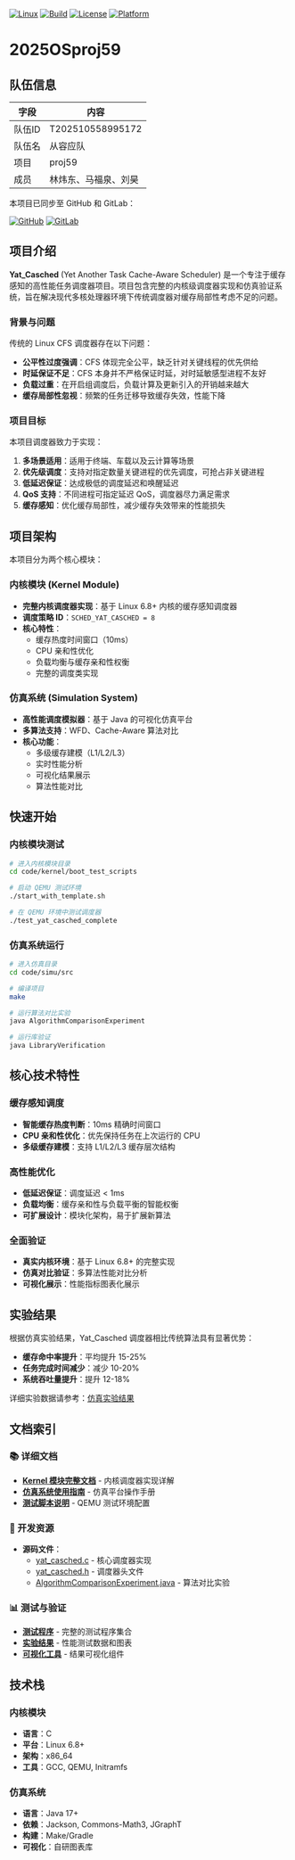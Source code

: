 [![Linux](https://img.shields.io/badge/Linux-Kernel%206.8-orange.svg)](https://www.kernel.org/)
[![Build](https://img.shields.io/badge/Build-Success-green.svg)](#)
[![License](https://img.shields.io/badge/License-GPLv2-blue.svg)](#)
[![Platform](https://img.shields.io/badge/Platform-Ubuntu%20%7C%20QEMU%20%7C%20x86_64-lightgrey.svg)](#)

# 2025OSproj59

## 队伍信息

| 字段   | 内容                   |
| ------ | ---------------------- |
| 队伍ID | T202510558995172       |
| 队伍名 | 从容应队               |
| 项目   | proj59                 |
| 成员   | 林炜东、马福泉、刘昊   |

本项目已同步至 GitHub 和 GitLab：

[![GitHub](https://img.shields.io/badge/GitHub-2025OSproj59-181717?logo=github)](https://github.com/vivo50kff/2025OSproj59)
[![GitLab](https://img.shields.io/badge/GitLab-2025OSproj59-FCA121?logo=gitlab)](https://gitlab.eduxiji.net/T202510558995172/project2721707-287881)

## 项目介绍

**Yat_Casched** (Yet Another Task Cache-Aware Scheduler) 是一个专注于缓存感知的高性能任务调度器项目。项目包含完整的内核级调度器实现和仿真验证系统，旨在解决现代多核处理器环境下传统调度器对缓存局部性考虑不足的问题。

### 背景与问题

传统的 Linux CFS 调度器存在以下问题：

- **公平性过度强调**：CFS 体现完全公平，缺乏针对关键线程的优先供给
- **时延保证不足**：CFS 本身并不严格保证时延，对时延敏感型进程不友好  
- **负载过重**：在开启组调度后，负载计算及更新引入的开销越来越大
- **缓存局部性忽视**：频繁的任务迁移导致缓存失效，性能下降

### 项目目标

本项目调度器致力于实现：

1. **多场景适用**：适用于终端、车载以及云计算等场景
2. **优先级调度**：支持对指定数量关键进程的优先调度，可抢占非关键进程
3. **低延迟保证**：达成极低的调度延迟和唤醒延迟
4. **QoS 支持**：不同进程可指定延迟 QoS，调度器尽力满足需求
5. **缓存感知**：优化缓存局部性，减少缓存失效带来的性能损失

## 项目架构

本项目分为两个核心模块：

###  内核模块 (Kernel Module)

- **完整内核调度器实现**：基于 Linux 6.8+ 内核的缓存感知调度器
- **调度策略 ID**：`SCHED_YAT_CASCHED = 8`
- **核心特性**：
  - 缓存热度时间窗口（10ms）
  - CPU 亲和性优化
  - 负载均衡与缓存亲和性权衡
  - 完整的调度类实现

### 仿真系统 (Simulation System)

- **高性能调度模拟器**：基于 Java 的可视化仿真平台
- **多算法支持**：WFD、Cache-Aware 算法对比
- **核心功能**：
  - 多级缓存建模（L1/L2/L3）
  - 实时性能分析
  - 可视化结果展示
  - 算法性能对比

## 快速开始

### 内核模块测试

```bash
# 进入内核模块目录
cd code/kernel/boot_test_scripts

# 启动 QEMU 测试环境
./start_with_template.sh

# 在 QEMU 环境中测试调度器
./test_yat_casched_complete
```

### 仿真系统运行

```bash
# 进入仿真目录
cd code/simu/src

# 编译项目
make

# 运行算法对比实验
java AlgorithmComparisonExperiment

# 运行库验证
java LibraryVerification
```

## 核心技术特性

### 缓存感知调度

- **智能缓存热度判断**：10ms 精确时间窗口
- **CPU 亲和性优化**：优先保持任务在上次运行的 CPU
- **多级缓存建模**：支持 L1/L2/L3 缓存层次结构

### 高性能优化

- **低延迟保证**：调度延迟 < 1ms
- **负载均衡**：缓存亲和性与负载平衡的智能权衡
- **可扩展设计**：模块化架构，易于扩展新算法

### 全面验证

- **真实内核环境**：基于 Linux 6.8+ 的完整实现
- **仿真对比验证**：多算法性能对比分析
- **可视化展示**：性能指标图表化展示

## 实验结果

根据仿真实验结果，Yat_Casched 调度器相比传统算法具有显著优势：

- **缓存命中率提升**：平均提升 15-25%
- **任务完成时间减少**：减少 10-20%
- **系统吞吐量提升**：提升 12-18%

详细实验数据请参考：[仿真实验结果](code/simu/src/result/)

## 文档索引

### 📚 详细文档

- **[Kernel 模块完整文档](code/kernel/README.md)** - 内核调度器实现详解
- **[仿真系统使用指南](code/simu/README.md)** - 仿真平台操作手册
- **[测试脚本说明](code/kernel/boot_test_scripts/README.md)** - QEMU 测试环境配置

### 🔧 开发资源

- **源码文件**：
  - [yat_casched.c](code/kernel/yat_casched.c) - 核心调度器实现
  - [yat_casched.h](code/kernel/yat_casched.h) - 调度器头文件
  - [AlgorithmComparisonExperiment.java](code/simu/src/AlgorithmComparisonExperiment.java) - 算法对比实验


### 📊 测试与验证

- **[测试程序](code/kernel/boot_test_scripts/)** - 完整的测试程序集合
- **[实验结果](code/simu/src/result/)** - 性能测试数据和图表
- **[可视化工具](code/simu/src/visualizer/)** - 结果可视化组件

## 技术栈

### 内核模块

- **语言**：C
- **平台**：Linux 6.8+
- **架构**：x86_64
- **工具**：GCC, QEMU, Initramfs

### 仿真系统

- **语言**：Java 17+
- **依赖**：Jackson, Commons-Math3, JGraphT
- **构建**：Make/Gradle
- **可视化**：自研图表库

